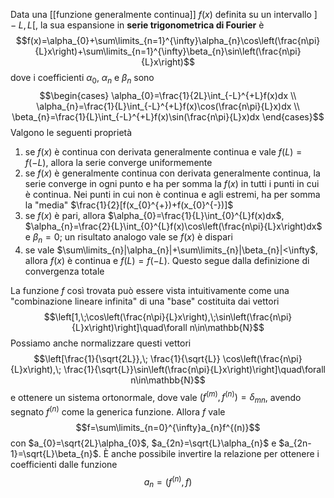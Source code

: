 Data una [[funzione generalmente continua]] $f(x)$ definita su un intervallo $]-L,L[$, la sua espansione in **serie trigonometrica di Fourier** è
$$f(x)=\alpha_{0}+\sum\limits_{n=1}^{\infty}\alpha_{n}\cos\left(\frac{n\pi}{L}x\right)+\sum\limits_{n=1}^{\infty}\beta_{n}\sin\left(\frac{n\pi}{L}x\right)$$
dove i coefficienti $\alpha_{0}$, $\alpha_{n}$ e $\beta_{n}$ sono
$$\begin{cases}
\alpha_{0}=\frac{1}{2L}\int_{-L}^{+L}f(x)dx \\
\alpha_{n}=\frac{1}{L}\int_{-L}^{+L}f(x)\cos(\frac{n\pi}{L}x)dx \\
\beta_{n}=\frac{1}{L}\int_{-L}^{+L}f(x)\sin(\frac{n\pi}{L}x)dx
\end{cases}$$
Valgono le seguenti proprietà
1. se $f(x)$ è continua con derivata generalmente continua e vale $f(L)=f(-L)$, allora la serie converge uniformemente
2. se $f(x)$ è generalmente continua con derivata generalmente continua, la serie converge in ogni punto e ha per somma la $f(x)$ in tutti i punti in cui è continua. Nei punti in cui non è continua e agli estremi, ha per somma la "media" $\frac{1}{2}[f(x_{0}^{+})+f(x_{0}^{-})]$
3. se $f(x)$ è pari, allora $\alpha_{0}=\frac{1}{L}\int_{0}^{L}f(x)dx$, $\alpha_{n}=\frac{2}{L}\int_{0}^{L}f(x)\cos\left(\frac{n\pi}{L}x\right)dx$ e $\beta_{n}=0$; un risultato analogo vale se $f(x)$ è dispari
4. se vale $\sum\limits_{n}|\alpha_{n}|+\sum\limits_{n}|\beta_{n}|<\infty$, allora $f(x)$ è continua e $f(L)=f(-L)$. Questo segue dalla definizione di convergenza totale

La funzione $f$ così trovata può essere vista intuitivamente come una "combinazione lineare infinita" di una "base" costituita dai vettori
$$\left[1,\;\cos\left(\frac{n\pi}{L}x\right),\;\sin\left(\frac{n\pi}{L}x\right)\right]\quad\forall n\in\mathbb{N}$$
Possiamo anche normalizzare questi vettori
$$\left[\frac{1}{\sqrt{2L}},\; \frac{1}{\sqrt{L}} \cos\left(\frac{n\pi}{L}x\right),\; \frac{1}{\sqrt{L}}\sin\left(\frac{n\pi}{L}x\right)\right]\quad\forall n\in\mathbb{N}$$
e ottenere un sistema ortonormale, dove vale $(f^{(m)}, f^{(n)})=\delta_{mn}$, avendo segnato $f^{(n)}$ come la generica funzione. Allora $f$ vale
$$f=\sum\limits_{n=0}^{\infty}a_{n}f^{(n)}$$
con $a_{0}=\sqrt{2L}\alpha_{0}$, $a_{2n}=\sqrt{L}\alpha_{n}$ e $a_{2n-1}=\sqrt{L}\beta_{n}$. È anche possibile invertire la relazione per ottenere i coefficienti dalle funzione
$$a_{n}=(f^{(n)},f)$$
